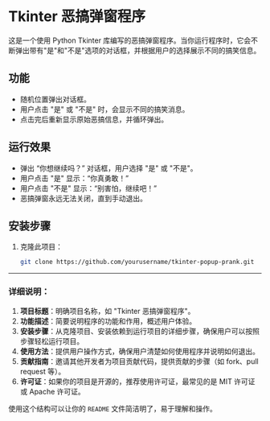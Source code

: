 # Tkinter 恶搞弹窗程序

这是一个使用 Python Tkinter 库编写的恶搞弹窗程序。当你运行程序时，它会不断弹出带有"是"和"不是"选项的对话框，并根据用户的选择展示不同的搞笑信息。

## 功能

- 随机位置弹出对话框。
- 用户点击 "是" 或 "不是" 时，会显示不同的搞笑消息。
- 点击完后重新显示原始恶搞信息，并循环弹出。

## 运行效果
- 弹出 “你想继续吗？” 对话框，用户选择 "是" 或 "不是"。
- 用户点击 "是" 显示：“你真勇敢！”
- 用户点击 "不是" 显示：“别害怕，继续吧！”
- 恶搞弹窗永远无法关闭，直到手动退出。

## 安装步骤

1. 克隆此项目：
   ```bash
   git clone https://github.com/yourusername/tkinter-popup-prank.git

---

### 详细说明：

1. **项目标题**：明确项目名称，如 "Tkinter 恶搞弹窗程序"。
2. **功能描述**：简要说明程序的功能和作用，概述用户体验。
3. **安装步骤**：从克隆项目、安装依赖到运行项目的详细步骤，确保用户可以按照步骤轻松运行项目。
4. **使用方法**：提供用户操作方式，确保用户清楚如何使用程序并说明如何退出。
5. **贡献指南**：邀请其他开发者为项目贡献代码，提供贡献的步骤（如 fork、pull request 等）。
6. **许可证**：如果你的项目是开源的，推荐使用许可证，最常见的是 MIT 许可证或 Apache 许可证。

使用这个结构可以让你的 `README` 文件简洁明了，易于理解和操作。
